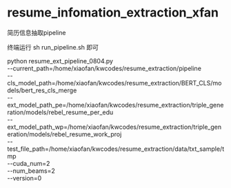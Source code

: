 # resume_infomation_extraction_xfan
简历信息抽取pipeline

终端运行
sh run_pipeline.sh
即可

python resume_ext_pipeline_0804.py \
    --current_path=/home/xiaofan/kwcodes/resume_extraction/pipeline \
    --cls_model_path=/home/xiaofan/kwcodes/resume_extraction/BERT_CLS/models/bert_res_cls_merge \
    --ext_model_path_pe=/home/xiaofan/kwcodes/resume_extraction/triple_generation/models/rebel_resume_per_edu \
    --ext_model_path_wp=/home/xiaofan/kwcodes/resume_extraction/triple_generation/models/rebel_resume_work_proj \
    --test_file_path=/home/xiaofan/kwcodes/resume_extraction/data/txt_sample/tmp \
    --cuda_num=2 \
    --num_beams=2 \
    --version=0
